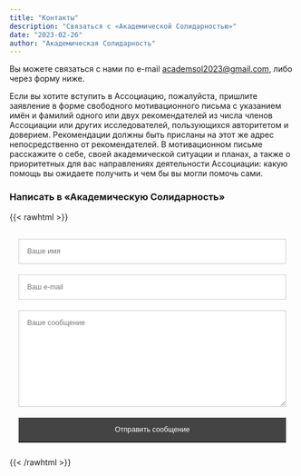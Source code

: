 ```yaml
---
title: "Контакты"
description: "Связаться с «Академической Солидарностью»"
date: "2023-02-26"
author: "Академическая Солидарность"
---
```


Вы можете связаться с нами по e-mail academsol2023@gmail.com, либо через форму
ниже.

Если вы хотите вступить в Ассоциацию, пожалуйста, пришлите заявление в форме свободного мотивационного письма с указанием имён и фамилий одного или двух рекомендателей из числа членов Ассоциации или других исследователей, пользующихся авторитетом и доверием. Рекомендации должны быть присланы на этот же адрес непосредственно от рекомендателей. В мотивационном письме расскажите о себе, своей академической ситуации и планах, а также о приоритетных для вас направлениях деятельности Ассоциации: какую помощь вы ожидаете получить и чем бы вы могли помочь сами.

### Написать в «Академическую Солидарность»

{{< rawhtml >}}
<!-- FROM: https://www.sanwebe.com/2014/08/css-html-forms-designs -->
<style type="text/css">
.form-style-6{
	font: 95% Arial, Helvetica, sans-serif;
	max-width: 800px;
	margin: 10px auto;
	padding: 16px;
}
.form-style-6 h1{
	background: #43D1AF;
	padding: 20px 0;
	font-size: 140%;
	font-weight: 300;
	text-align: center;
	color: #fff;
	margin: -16px -16px 16px -16px;
}
.form-style-6 input[type="text"],
.form-style-6 input[type="date"],
.form-style-6 input[type="datetime"],
.form-style-6 input[type="email"],
.form-style-6 input[type="number"],
.form-style-6 input[type="search"],
.form-style-6 input[type="time"],
.form-style-6 input[type="url"],
.form-style-6 textarea,
.form-style-6 select 
{
	-webkit-transition: all 0.30s ease-in-out;
	-moz-transition: all 0.30s ease-in-out;
	-ms-transition: all 0.30s ease-in-out;
	-o-transition: all 0.30s ease-in-out;
	outline: none;
	box-sizing: border-box;
	-webkit-box-sizing: border-box;
	-moz-box-sizing: border-box;
	width: 100%;
	background: #fff;
	margin-bottom: 4%;
	border: 1px solid #ccc;
	padding: 3%;
	color: #555;
	font: 95% Arial, Helvetica, sans-serif;
}
.form-style-6 input[type="text"]:focus,
.form-style-6 input[type="date"]:focus,
.form-style-6 input[type="datetime"]:focus,
.form-style-6 input[type="email"]:focus,
.form-style-6 input[type="number"]:focus,
.form-style-6 input[type="search"]:focus,
.form-style-6 input[type="time"]:focus,
.form-style-6 input[type="url"]:focus,
.form-style-6 textarea:focus,
.form-style-6 select:focus
{
	box-shadow: 0 0 5px #888;
	padding: 3%;
	border: 1px solid #888;
}

.form-style-6 input[type="submit"],
.form-style-6 input[type="button"],
.form-style-6 button{
	box-sizing: border-box;
	-webkit-box-sizing: border-box;
	-moz-box-sizing: border-box;
	width: 100%;
	padding: 3%;
	background: #444;
	border-bottom: 2px solid #222;
	border-top-style: none;
	border-right-style: none;
	border-left-style: none;	
	color: #fff;
	font: 95% Arial, Helvetica, sans-serif;
}
.form-style-6 input[type="submit"]:hover,
.form-style-6 input[type="button"]:hover,
.form-style-6 button:hover
{
	background: #777;
}
</style>
<form class='form-style-6' action=https://public.herotofu.com/v1/a6b5d9e0-b5e4-11ed-aa6e-d1d3c574abee method="POST" target="_blank">
  <div class="mb-3 pt-0">
    <input
      type="text"
      placeholder="Ваше имя"
      name="name"
      class="px-3 py-3 placeholder-gray-400 text-gray-600 relative bg-white bg-white rounded text-sm border-0 shadow outline-none focus:outline-none w-full"
      required
    />
  </div>
  <div class="mb-3 pt-0">
    <input
      type="email"
      placeholder="Ваш e-mail"
      name="email"
      class="px-3 py-3 placeholder-gray-400 text-gray-600 relative bg-white bg-white rounded text-sm border-0 shadow outline-none focus:outline-none w-full"
      required
    />
  </div>
  <div class="mb-3 pt-0">
    <textarea rows=10
      placeholder="Ваше сообщение"
      name="message"
      class="px-3 py-3 placeholder-gray-400 text-gray-600 relative bg-white bg-white rounded text-sm border-0 shadow outline-none focus:outline-none w-full"
      required
    ></textarea>
  </div>
  <div class="mb-3 pt-0">
  <div style="text-indent:-99999px; white-space:nowrap; overflow:hidden; position:absolute;" aria-hidden="true">
      <input type="text" name="_gotcha" tabindex="-1" autocomplete="off" />
    </div>
    <button
      class="bg-gray-700 text-white font-bold uppercase text-sm px-6 py-3 rounded shadow hover:shadow-lg outline-none focus:outline-none mr-1 mb-1 ease-linear transition-all duration-150"
      type="submit"
    >Отправить сообщение</button>
  </div>
</form>
{{< /rawhtml >}}

